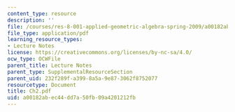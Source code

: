 ```yaml
---
content_type: resource
description: ''
file: /courses/res-8-001-applied-geometric-algebra-spring-2009/a00182abec44dd7a50fb09a4201212fb_Ch2.pdf
file_type: application/pdf
learning_resource_types:
- Lecture Notes
license: https://creativecommons.org/licenses/by-nc-sa/4.0/
ocw_type: OCWFile
parent_title: Lecture Notes
parent_type: SupplementalResourceSection
parent_uid: 232f289f-a399-8a5a-9e87-3062f8752077
resourcetype: Document
title: Ch2.pdf
uid: a00182ab-ec44-dd7a-50fb-09a4201212fb
---
```

